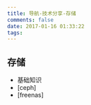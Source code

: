 ```yaml
---
title: 导航-技术分享-存储
comments: false
date: 2017-01-16 01:33:22
tags:
---
```


<i class="icon-truck"></i> 存储
----------
- 基础知识
- [ceph]
- [freenas]

